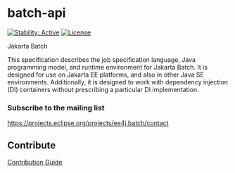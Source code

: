 batch-api
========

[![Stability: Active](https://masterminds.github.io/stability/active.svg)](https://masterminds.github.io/stability/active.html)
[![License](https://img.shields.io/badge/License-Apache%202.0-blue.svg)](https://opensource.org/licenses/Apache-2.0)

Jakarta Batch

This specification describes the job specification language, Java programming model, and runtime environment for Jakarta Batch. It is designed for use on Jakarta EE platforms, and also in other Java SE environments. Additionally, it is designed to work with dependency injection (DI) containers without prescribing a particular DI implementation.

### Subscribe to the mailing list
https://projects.eclipse.org/projects/ee4j.batch/contact 

## Contribute
[Contribution Guide](https://github.com/eclipse-ee4j/batch-api/blob/master/CONTRIBUTING)
